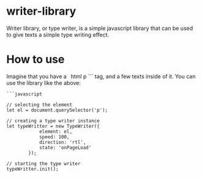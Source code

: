 # writer-library

Writer library, or type writer, is a simple javascript library that can be used to give texts a simple type writing effect.

# How to use

Imagine that you have a ``` ```html p ``` tag, and a few texts inside of it.
You can use the library like the above:

```
```javascript

// selecting the element
let el = document.querySelector('p');

// creating a type writer instance
let typeWritter = new TypeWriter({
			element: el,
			speed: 100,
			direction: 'rtl',
			state: 'onPageLoad'
		});

// starting the type writer
typeWritter.init();

```
